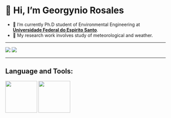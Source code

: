 
# 👋 Hi, I’m Georgynio Rosales

* 🌱 I’m currently Ph.D student of Environmental Engineering at **[Universidade Federal do Espirito Santo](https://engenhariaambiental.ufes.br/en)**.
* 🥊  My research work involves study of meteorological and weather.
<!--- * 🥅 I'm passionate about data science. --->
---
<p>
<img src="https://github-readme-stats.vercel.app/api?username=georgynio&hide=contribs,prs&theme=merko" />
<img src="https://github-readme-stats.vercel.app/api/top-langs/?username=georgynio&layout=compact" />
</p>

***

## Language and Tools:
<p float="left">
<img src="https://www.python.org/static/img/python-logo.png"  width=100/>
<img src="http://jupyter.org/assets/nav_logo.svg" width=100/>
</p>
<!---
georgynio/georgynio is a ✨ special ✨ repository because its `README.md` (this file) appears on your GitHub profile.
You can click the Preview link to take a look at your changes.
--->
